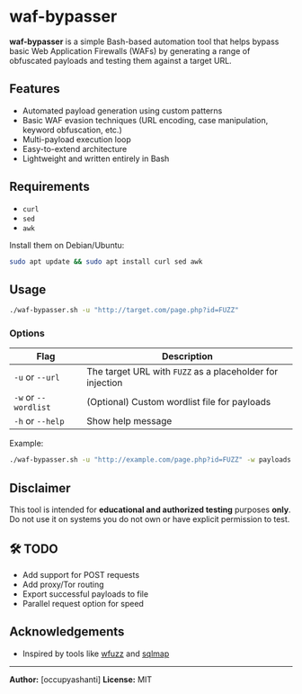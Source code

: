 
# waf-bypasser

**waf-bypasser** is a simple Bash-based automation tool that helps bypass basic Web Application Firewalls (WAFs) by generating a range of obfuscated payloads and testing them against a target URL.

## Features

- Automated payload generation using custom patterns
- Basic WAF evasion techniques (URL encoding, case manipulation, keyword obfuscation, etc.)
- Multi-payload execution loop
- Easy-to-extend architecture
- Lightweight and written entirely in Bash

##  Requirements

- `curl`
- `sed`
- `awk`

Install them on Debian/Ubuntu:
```bash
sudo apt update && sudo apt install curl sed awk
````

##  Usage

```bash
./waf-bypasser.sh -u "http://target.com/page.php?id=FUZZ"
```

### Options

| Flag                 | Description                                               |
| -------------------- | --------------------------------------------------------- |
| `-u` or `--url`      | The target URL with `FUZZ` as a placeholder for injection |
| `-w` or `--wordlist` | (Optional) Custom wordlist file for payloads              |
| `-h` or `--help`     | Show help message                                         |

Example:

```bash
./waf-bypasser.sh -u "http://example.com/page.php?id=FUZZ" -w payloads.txt
```

##  Disclaimer

This tool is intended for **educational and authorized testing** purposes **only**. Do not use it on systems you do not own or have explicit permission to test.

## 🛠 TODO

* Add support for POST requests
* Add proxy/Tor routing
* Export successful payloads to file
* Parallel request option for speed

##  Acknowledgements

* Inspired by tools like [wfuzz](https://github.com/xmendez/wfuzz) and [sqlmap](https://github.com/sqlmapproject/sqlmap)

---

**Author:** \[occupyashanti]
**License:** MIT

```


